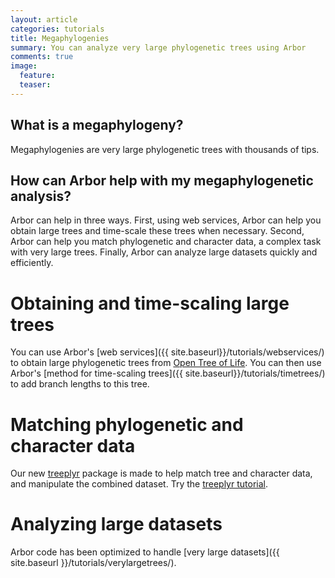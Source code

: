 ```yaml
---
layout: article
categories: tutorials
title: Megaphylogenies
summary: You can analyze very large phylogenetic trees using Arbor
comments: true
image:
  feature:
  teaser:
---
```


## What is a megaphylogeny?

Megaphylogenies are very large phylogenetic trees with thousands of tips.

## How can Arbor help with my megaphylogenetic analysis?

Arbor can help in three ways. First, using web services, Arbor can help you obtain large trees and time-scale these trees when necessary. Second, Arbor can help you match phylogenetic and character data, a complex task with very large trees. Finally, Arbor can analyze large datasets quickly and efficiently.

# Obtaining and time-scaling large trees

You can use Arbor's [web services]({{ site.baseurl}}/tutorials/webservices/) to obtain large phylogenetic trees from [Open Tree of Life](http://www.opentreeoflife.org/). You can then use Arbor's [method for time-scaling trees]({{ site.baseurl}}/tutorials/timetrees/) to add branch lengths to this tree.

# Matching phylogenetic and character data

Our new [treeplyr](https://github.com/uyedaj/treeplyr) package is made to help match tree and character data, and manipulate the combined dataset. Try the [treeplyr tutorial](https://github.com/uyedaj/treeplyr/wiki).

# Analyzing large datasets

Arbor code has been optimized to handle [very large datasets]({{ site.baseurl }}/tutorials/verylargetrees/).
